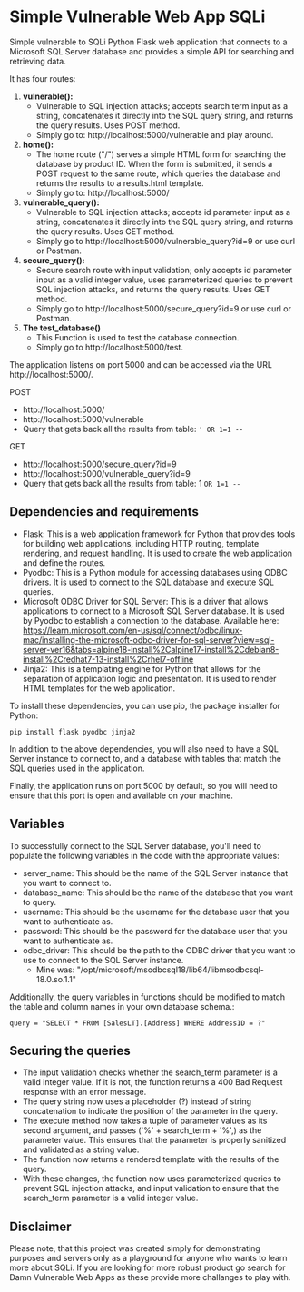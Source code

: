 # Simple Vulnerable Web App SQLi
Simple vulnerable to SQLi Python Flask web application that connects to a Microsoft SQL Server database and provides a simple API for searching and retrieving data.

It has four routes:

 1. **vulnerable():** 
    - Vulnerable to SQL injection attacks; accepts search term input as a string, concatenates it directly into the SQL query string, and returns the query results. Uses POST method. 
    - Simply go to: http://localhost:5000/vulnerable and play around.
 2. **home():** 
    - The home route ("/") serves a simple HTML form for searching the database by product ID. When the form is submitted, it sends a POST request to the same route, which queries the database and returns the results to a results.html template. 
    - Simply go to: http://localhost:5000/
3. **vulnerable_query():** 
    - Vulnerable to SQL injection attacks; accepts id parameter input as a string, concatenates it directly into the SQL query string, and returns the query results. Uses GET method. 
    - Simply go to http://localhost:5000/vulnerable_query?id=9 or use curl or Postman.
4. **secure_query():** 
    - Secure search route with input validation; only accepts id parameter input as a valid integer value, uses parameterized queries to prevent SQL injection attacks, and returns the query results. Uses GET method. 
    - Simply go to http://localhost:5000/secure_query?id=9 or use curl or Postman.
5. **The test_database()** 
    - This Function is used to test the database connection. 
    - Simply go to http://localhost:5000/test.

The application listens on port 5000 and can be accessed via the URL http://localhost:5000/.

POST
- http://localhost:5000/
- http://localhost:5000/vulnerable
- Query that gets back all the results from table: ```' OR 1=1 --```

GET
- http://localhost:5000/secure_query?id=9
- http://localhost:5000/vulnerable_query?id=9
- Query that gets back all the results from table: 1 ```OR 1=1 --```
      
## Dependencies and requirements

- Flask: This is a web application framework for Python that provides tools for building web applications, including HTTP routing, template rendering, and request handling. It is used to create the web application and define the routes.
- Pyodbc: This is a Python module for accessing databases using ODBC drivers. It is used to connect to the SQL database and execute SQL queries.
- Microsoft ODBC Driver for SQL Server: This is a driver that allows applications to connect to a Microsoft SQL Server database. It is used by Pyodbc to establish a connection to the database. Available here: https://learn.microsoft.com/en-us/sql/connect/odbc/linux-mac/installing-the-microsoft-odbc-driver-for-sql-server?view=sql-server-ver16&tabs=alpine18-install%2Calpine17-install%2Cdebian8-install%2Credhat7-13-install%2Crhel7-offline
- Jinja2: This is a templating engine for Python that allows for the separation of application logic and presentation. It is used to render HTML templates for the web application.

To install these dependencies, you can use pip, the package installer for Python:

```
pip install flask pyodbc jinja2
```

In addition to the above dependencies, you will also need to have a SQL Server instance to connect to, and a database with tables that match the SQL queries used in the application.

Finally, the application runs on port 5000 by default, so you will need to ensure that this port is open and available on your machine.

## Variables

To successfully connect to the SQL Server database, you'll need to populate the following variables in the code with the appropriate values:

- server_name: This should be the name of the SQL Server instance that you want to connect to.
- database_name: This should be the name of the database that you want to query.
- username: This should be the username for the database user that you want to authenticate as.
- password: This should be the password for the database user that you want to authenticate as.
- odbc_driver: This should be the path to the ODBC driver that you want to use to connect to the SQL Server instance. 
    - Mine was: "/opt/microsoft/msodbcsql18/lib64/libmsodbcsql-18.0.so.1.1"

Additionally, the query variables in functions should be modified to match the table and column names in your own database schema.:

```
query = "SELECT * FROM [SalesLT].[Address] WHERE AddressID = ?"
```

## Securing the queries

-  The input validation checks whether the search_term parameter is a valid integer value. If it is not, the function returns a 400 Bad Request response with an error message.
- The query string now uses a placeholder (?) instead of string concatenation to indicate the position of the parameter in the query.
- The execute method now takes a tuple of parameter values as its second argument, and passes ('%' + search_term + '%',) as the parameter value. This ensures that the parameter is properly sanitized and validated as a string value.
- The function now returns a rendered template with the results of the query.
- With these changes, the function now uses parameterized queries to prevent SQL injection attacks, and input validation to ensure that the search_term parameter is a valid integer value.

## Disclaimer
Please note, that this project was created simply for demonstrating purposes and servers only as a playground for anyone who wants to learn more about SQLi. If you are looking for more robust product go search for Damn Vulnerable Web Apps as these provide more challanges to play with.
